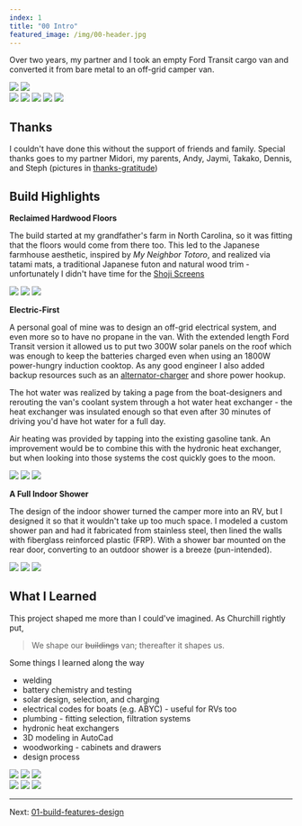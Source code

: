 ```yaml
---
index: 1
title: "00 Intro"
featured_image: /img/00-header.jpg
---
```


Over two years, my partner and I took an empty Ford Transit cargo van and converted it from bare metal to an off-grid camper van. 

<div class="gallery" data-columns="2">
	<img src="/img/00-header.jpg">
	<img src="/img/about-finished.jpg">
</div>

<div class="gallery" data-columns="3">
	<img src="/img/10-header.jpg">
	<img src="/img/countertop-window.jpg">
	<img src = "/img/final-kitchen.jpg">
	<img src="/img/van-sunset.JPG">
	<img src = "/img/ladder-tire-rack-outside-shower.jpg"> 
</div>

## Thanks

I couldn't have done this without the support of friends and family. Special thanks goes to my partner Midori, my parents, Andy, Jaymi, Takako, Dennis, and Steph (pictures in [thanks-gratitude](thanks-gratitude))

## Build Highlights

**Reclaimed Hardwood Floors**

The build started at my grandfather's farm in North Carolina, so it was fitting that the floors would come from there too. This led to the Japanese farmhouse aesthetic, inspired by _My Neighbor Totoro_, and realized via tatami mats, a traditional Japanese futon and natural wood trim - unfortunately I didn't have time for the [Shoji Screens](12-honorable-mentions)

<div class="gallery" data-columns="3">
	<img src="/img/hardwood-1.jpg">
	<img src="/img/hardwood-header.jpg">
	<img src="/img/tatami-closeup.JPG">
</div>

**Electric-First**

A personal goal of mine was to design an off-grid electrical system, and even more so to have no propane in the van. With the extended length Ford Transit version it allowed us to put two 300W solar panels on the roof which was enough to keep the batteries charged even when using an 1800W power-hungry induction cooktop. As any good engineer I also added backup resources such as an [alternator-charger](alternator-charger) and shore power hookup. 

The hot water was realized by taking a page from the boat-designers and rerouting the van's coolant system through a hot water heat exchanger - the heat exchanger was insulated enough so that even after 30 minutes of driving you'd have hot water for a full day.

Air heating was provided by tapping into the existing gasoline tank. An improvement would be to combine this with the hydronic heat exchanger, but when looking into those systems the cost quickly goes to the moon. 

<div class='gallery' data-columns='3'>
	<img src="/img/solar-header.jpg">
	<img src="/img/12-header.png">
	<img src="/img/coolant-2.jpeg">
</div>

**A Full Indoor Shower**

The design of the indoor shower turned the camper more into an RV, but I designed it so that it wouldn't take up too much space. I modeled a custom shower pan and had it fabricated from stainless steel, then lined the walls with fiberglass reinforced plastic (FRP). With a shower bar mounted on the rear door, converting to an outdoor shower is a breeze (pun-intended).

<div class="gallery" data-columns="3">
	<img src="/img/shower-pan-3d.jpg">
	<img src="/img/08-header.jpg">
	<img src="/img/ladder-tire-rack-outside-shower.jpg">
</div>

## What I Learned

This project shaped me more than I could've imagined. As Churchill rightly put,

> We shape our ~~buildings~~ van; thereafter it shapes us. 

Some things I learned along the way
- welding
- battery chemistry and testing
- solar design, selection, and charging
- electrical codes for boats (e.g. ABYC) - useful for RVs too
- plumbing - fitting selection, filtration systems
- hydronic heat exchangers 
- 3D modeling in AutoCad
- woodworking - cabinets and drawers
- design process 

<div class="gallery" data-columns="3">
	<img src="/img/IMG_7473.jpeg">
	<img src="/img/FullSizeRender.jpg">
	<img src="/img/bed-frame-header.png">
</div>

<div class="gallery" data-columns="3">
	<img src="/img/window-1.png">
	<img src="/img/walls-header.png">
	<img src="/img/hardwood-2.jpeg">
</div>

---

Next: [01-build-features-design](01-build-features-design)